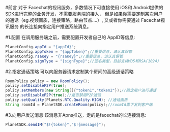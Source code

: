 

#前言
	对于 Facechat的视讯服务，多数情况下可直接使用 iOS和 Android提供的 SDK进行完整的业务开发，不需要服务端的接入，
	但是如果你需要定制某次用户的通话（eg.视频画质，连接策略，路由节点....）, 又或者你需要通过 Facechat视讯服务
	的长连接向指定用户推送系统消息。

#1.配置
在调用服务端之前，需要配置开发者自己的 AppID等信息:
```java
PlanetConfig.appId = "{appId}";
PlanetConfig.appToken = "{appToken}";//重要信息，请认真保管
PlanetConfig.rsaKey = "{rsaKey}";//重要信息，请认真保管
PlanetConfig.signType = "{signType}";//签名类型，目前支持MD5和RSA(1024)
```

#2.指定通话策略
可以向服务器请求定制某个房间的高级通话策略
```java
RoomPolicy policy = new RoomPolicy();
policy.setDisableP2P(true);
policy.setMembers(new String[]{"token1","token2"});//限定用户进行通话
policy.setDisableP2P(true);//是否禁用P2P通话
policy.setQuality(Planets.RTC.Quality.HIGH); //通话画质
String roomId = PlanetSDK.createRoom(policy);//roomId需下发到客户端
```
#3.向用户发送消息
该消息非Apns推送，走的是facechat的长连接消息:
```java
PlanetSDK.sendIM("$!{token}","$!{message}");
```


